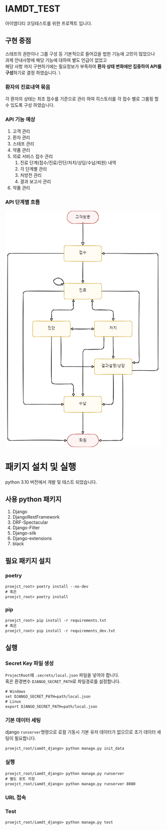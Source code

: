# IAMDT_TEST
아이엠디티 코딩테스트를 위한 프로젝트 입니다.

## 구현 중점
스태프의 권한이나 그룹 구성 등 기본적으로 들어갔을 법한 기능에 고민이 많았으나 \
과제 안내사항에 해당 기능에 대하여 별도 언급이 없었고 \
해당 사항 까지 구현하기에는 필요정보가 부족하여 **환자 상태 변화에만 집중하여 API를 구성**하기로 결정 하였습니다. \

### 환자의 진료내역 묶음
각 환자의 상태는 최초 접수를 기준으로 관리 하여 히스토리를 각 접수 별로 그룹핑 할 수 있도록 구성 하였습니다.

### API 기능 예상
1. 고객 관리
2. 환자 관리
3. 스태프 관리
4. 약품 관리
5. 의료 서비스 접수 관리
   1. 진료 단계(접수/진료/진단/처치/상담/수납/퇴원) 내역
   2. 각 단계별 관리
   3. 처방전 관리
   4. 결과 보고서 관리
6. 약품 관리

### API 단계별 흐름
![flow](flow.png)


# 패키지 설치 및 실행
python 3.10 버전에서 개발 및 테스트 되었습니다.

## 사용 python 패키지
1. Django
2. DjangoRestFramework
3. DRF-Spectacular
4. Django-Filter
5. Django-silk
6. Django-extensions
7. black

## 필요 패키지 설치
### poetry
```shell
proejct_root> poetry install --no-dev
# 혹은
proejct_root> poetry install
```

### pip
```shell
proejct_root> pip install -r requirements.txt
# 혹은
proejct_root> pip install -r requirements_dev.txt
```

## 실행

### Secret Key 파일 생성
`ProjectRoot`에 `.secrets/local.json` 파일을 넣어야 합니다. \
혹은 환경변수 `DJANGO_SECRET_PATH`로 파일경로를 설정합니다.
```shell
# Windows
set DJANGO_SECRET_PATH=path/local.json
# Linux
export DJANGO_SECRET_PATH=path/local.json
```

### 기본 데이터 세팅 
django `runserver`명령으로 로컬 기동시 기본 유저 데이터가 없으므로 초기 데이터 세팅이 필요합니다.
```shell
proejct_root/iamdt_django> python manage.py init_data
```

### 실행 
```shell
proejct_root/iamdt_django> python manage.py runserver
# 별도 포트 지정
proejct_root/iamdt_django> python manage.py runserver 8080
```

### URL 접속

### Test
```shell
proejct_root/iamdt_django> python manage.py test
```
